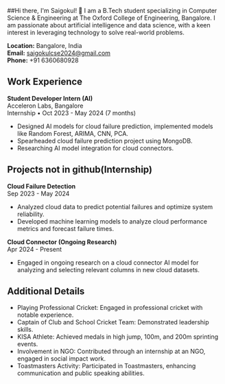 ##Hi there, I'm Saigokul! 👋
I am a B.Tech student specializing in Computer Science & Engineering at The Oxford College of Engineering, Bangalore. I am passionate about artificial intelligence and data science, with a keen interest in leveraging technology to solve real-world problems.

**Location:** Bangalore, India  
**Email:** saigokulcse2024@gmail.com  
**Phone:** +91 6360680928  


## Work Experience
**Student Developer Intern (AI)**  
Acceleron Labs, Bangalore  
Internship • Oct 2023 - May 2024 (7 months)  
- Designed AI models for cloud failure prediction, implemented models like Random Forest, ARIMA, CNN, PCA.  
- Spearheaded cloud failure prediction project using MongoDB.  
- Researching AI model integration for cloud connectors.  


## Projects not in github(Internship)
**Cloud Failure Detection**  
Sep 2023 - May 2024  
- Analyzed cloud data to predict potential failures and optimize system reliability.  
- Developed machine learning models to analyze cloud performance metrics and forecast failure times.  

**Cloud Connector (Ongoing Research)**  
Apr 2024 - Present  
- Engaged in ongoing research on a cloud connector AI model for analyzing and selecting relevant columns in new cloud datasets.  


## Additional Details
- Playing Professional Cricket: Engaged in professional cricket with notable experience.  
- Captain of Club and School Cricket Team: Demonstrated leadership skills.  
- KISA Athlete: Achieved medals in high jump, 100m, and 200m sprinting events.  
- Involvement in NGO: Contributed through an internship at an NGO, engaged in social impact work.  
- Toastmasters Activity: Participated in Toastmasters, enhancing communication and public speaking abilities.  
